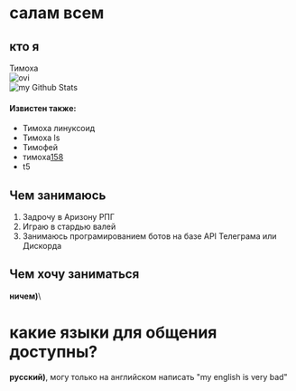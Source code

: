 # салам всем
## кто я
Тимоха\
<img src="https://github-readme-stats.vercel.app/api/top-langs?username=tecxz5&show_icons=true&locale=en&layout=compact&theme=chartreuse-dark" alt="ovi" />\
<img align="center" src="https://github-readme-stats.vercel.app/api?username=tecxz5&include_all_commits=true&count_private=true&show_icons=true&line_height=20&title_color=2B5BBD&icon_color=1124BB&text_color=A1A1A1&bg_color=0,000000,130F40" alt="my Github Stats"/>
#### Извистен также:
- Тимоха линуксоид
- Тимоха ls
- Тимофей
- тимоха[158](https://www.consultant.ru/document/cons_doc_LAW_10699/57b5c7b83fcd2cf40cabe2042f2d8f04ed6875ad/ "я не уголовник")
- t5
## Чем занимаюсь
1. Задрочу в Аризону РПГ
2. Играю в стардью валей
3. Занимаюсь програмированием ботов на базе API Телеграма или Дискорда
## Чем хочу заниматься
**ничем)**\
# какие языки для общения доступны?
**русский)**, могу только на английском написать "my english is very bad"
